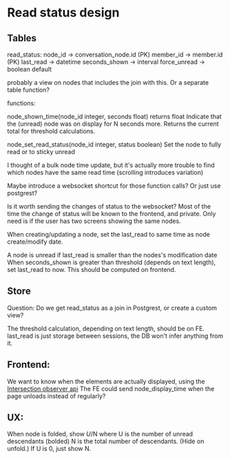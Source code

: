 # Read status design

## Tables

read_status:
node_id -> conversation_node.id (PK)
member_id -> member.id (PK)
last_read -> datetime
seconds_shown -> interval
force_unread -> boolean default

probably a view on nodes that includes the join with this. Or a separate table function?

functions:

node_shown_time(node_id integer, seconds float) returns float
Indicate that the (unread) node was on display for N seconds more. Returns the current total for threshold calculations.

node_set_read_status(node_id integer, status boolean)
Set the node to fully read or to sticky unread

I thought of a bulk node time update, but it's actually more trouble to find which nodes have the same read time (scrolling introduces variation)

Maybe introduce a websocket shortcut for those function calls? Or just use postgrest?

Is it worth sending the changes of status to the websocket? Most of the time the change of status will be known to the frontend, and private. Only need is if the user has two screens showing the same nodes.

When creating/updating a node, set the last_read to same time as node create/modify date.

A node is unread if last_read is smaller than the nodes's modification date
When seconds_shown is greater than threshold (depends on text length), set last_read to now. This should be computed on frontend.


## Store

Question: Do we get read_status as a join in Postgrest, or create a custom view?

The threshold calculation, depending on text length, should be on FE.
last_read is just storage between sessions, the DB won't infer anything from it.

## Frontend:

We want to know when the elements are actually displayed, using the [Intersection observer api](https://developer.mozilla.org/en-US/docs/Web/API/Intersection_Observer_API)
The FE could send node_display_time when the page unloads instead of regularly?

## UX:

When node is folded, show *U*/N
where U is the number of unread descendants (bolded)
N is the total number of descendants.
(Hide on unfold.)
If U is 0, just show N.

